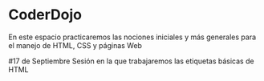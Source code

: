 # CoderDojo

En este espacio practicaremos las nociones iniciales y más generales para el manejo de HTML, CSS y páginas Web

#17 de Septiembre
Sesión en la que trabajaremos las etiquetas básicas de HTML


